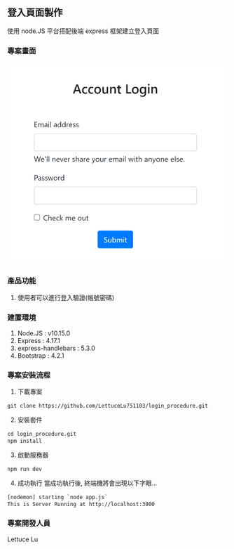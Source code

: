 ## 登入頁面製作
  使用 node.JS 平台搭配後端 express 框架建立登入頁面
  
### 專案畫面
![image](https://github.com/LettuceLu751103/login_procedure/blob/master/loginPage.png)

### 產品功能
1. 使用者可以進行登入驗證(帳號密碼)

### 建置環境
1. Node.JS : v10.15.0
2. Express : 4.17.1
3. express-handlebars : 5.3.0
4. Bootstrap : 4.2.1

### 專案安裝流程
1. 下載專案
``` 
git clone https://github.com/LettuceLu751103/login_procedure.git
```
2. 安裝套件
```
cd login_procedure.git
npm install 
```

3. 啟動服務器
```
npm run dev
```

4. 成功執行
當成功執行後, 終端機將會出現以下字眼...
```
[nodemon] starting `node app.js`
This is Server Running at http://localhost:3000
```
### 專案開發人員
Lettuce Lu
